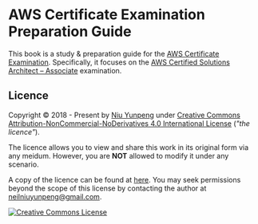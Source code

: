 # AWS Certificate Examination Preparation Guide

This book is a study & preparation guide for the [AWS Certificate Examination](https://aws.amazon.com/certification/). Specifically, it focuses on the [AWS Certified Solutions Architect – Associate](https://aws.amazon.com/certification/certified-solutions-architect-associate/) examination.

## Licence

Copyright &copy; 2018 - Present by [Niu Yunpeng](https://www.github.com/yunpengn/) under [Creative Commons Attribution-NonCommercial-NoDerivatives 4.0 International License](http://creativecommons.org/licenses/by-nc-nd/4.0/) (_"the licence"_).

The licence allows you to view and share this work in its original form via any meidum. However, you are **NOT** allowed to modify it under any scenario.

A copy of the licence can be found at [here](LICENSE.md). You may seek permissions beyond the scope of this license by contacting the author at [neilniuyunpeng@gmail.com](mailto:neilniuyunpeng@gmail.com).<br>

<a rel="license" href="http://creativecommons.org/licenses/by-nc-nd/4.0/">
	<img src="https://i.creativecommons.org/l/by-nc-nd/4.0/88x31.png" alt="Creative Commons License" style="border-width:0">
</a>
